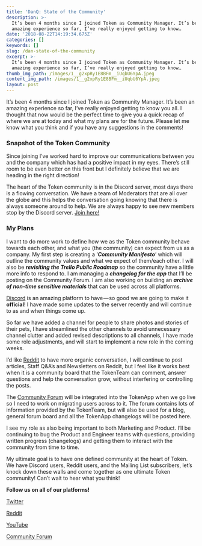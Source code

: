 ```yaml
---
title: 'DanQ: State of the Community'
description: >-
  It’s been 4 months since I joined Token as Community Manager. It’s been an
  amazing experience so far, I’ve really enjoyed getting to know…
date: '2018-08-22T14:19:34.675Z'
categories: []
keywords: []
slug: /dan-state-of-the-community
excerpt: >-
  It’s been 4 months since I joined Token as Community Manager. It’s been an
  amazing experience so far, I’ve really enjoyed getting to know…
thumb_img_path: /images/1__g2xpRy1E8BFm__iUqbU6YpA.jpeg
content_img_path: /images/1__g2xpRy1E8BFm__iUqbU6YpA.jpeg
layout: post
---
```



It’s been 4 months since I joined Token as Community Manager. It’s been an amazing experience so far, I’ve really enjoyed getting to know you all. I thought that now would be the perfect time to give you a quick recap of where we are at today and what my plans are for the future. Please let me know what you think and if you have any suggestions in the comments!

### **Snapshot of the Token Community**

Since joining I’ve worked hard to improve our communications between you and the company which has had a positive impact in my eyes. There’s still room to be even better on this front but I definitely believe that we are heading in the right direction!

The heart of the Token community is in the Discord server, most days there is a flowing conversation. We have a team of Moderators that are all over the globe and this helps the conversation going knowing that there is always someone around to help. We are always happy to see new members stop by the Discord server. [Join here!](https://discord.gg/RhxpjpX)

### **My Plans**

I want to do more work to define how we as the Token community behave towards each other, and what you (the community) can expect from us as a company. My first step is creating a ‘**_Community Manifesto_**’ which will outline the community values and what we expect of them/each other. I will also be **_revisiting the Trello Public Roadmap_** so the community have a little more info to respond to. I am managing a **_changelog for the app_** that I’ll be posting on the Community Forum. I am also working on building an **_archive of non-time sensitive materials_** that can be used across all platforms.

[Discord](https://discord.gg/RhxpjpX) is an amazing platform to have — so good we are going to make it **official**! I have made some updates to the server recently and will continue to as and when things come up.

So far we have added a channel for people to share photos and stories of their pets, I have streamlined the other channels to avoid unnecessary channel clutter and added revised descriptions to all channels, I have made some role adjustments, and will start to implement a new role in the coming weeks.

I’d like [Reddit](http://reddit.com/r/tokencard) to have more organic conversation, I will continue to post articles, Staff Q&A’s and Newsletters on Reddit, but I feel like it works best when it is a community board that the TokenTeam can comment, answer questions and help the conversation grow, without interfering or controlling the posts.

The [Community Forum](http://community.tokencard.io) will be integrated into the TokenApp when we go live so I need to work on migrating users across to it. The forum contains lots of information provided by the TokenTeam, but will also be used for a blog, general forum board and all the TokenApp changelogs will be posted here.

I see my role as also being important to both Marketing and Product. I’ll be continuing to bug the Product and Engineer teams with questions, providing written progress (changelogs) and getting them to interact with the community from time to time.

My ultimate goal is to have one defined community at the heart of Token. We have Discord users, Reddit users, and the Mailing List subscribers, let’s knock down these walls and come together as one ultimate Token community! Can’t wait to hear what you think!

**Follow us on all of our platforms!**

[Twitter](https://twitter.com/tokencard_io)

[Reddit](https://www.reddit.com/r/TokenCard/)

[YouTube](https://www.youtube.com/channel/UCMSPvlqHvO40bxkJa2pQzKA?view_as=subscriber)

[Community Forum](http://community.tokencard.io)